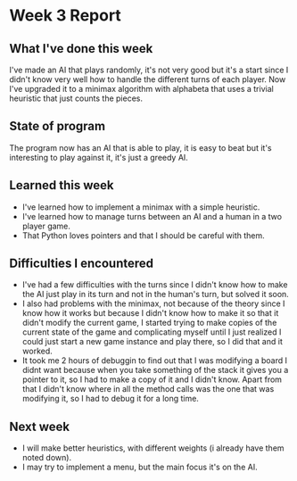 # Week 3 Report

## What I've done this week

I've made an AI that plays randomly, it's not very good but it's a start since I didn't know very well how to handle the different turns of each player.
Now I've upgraded it to a minimax algorithm with alphabeta that uses a trivial heuristic that just counts the pieces.

## State of program

The program now has an AI that is able to play, it is easy to beat but it's interesting to play against it, it's just a greedy AI.

## Learned this week

- I've learned how to implement a minimax with a simple heuristic.
- I've learned how to manage turns between an AI and a human in a two player game.
- That Python loves pointers and that I should be careful with them.

## Difficulties I encountered

- I've had a few difficulties with the turns since I didn't know how to make the AI just play in its turn and not in the human's turn, but solved it soon.
- I also had problems with the minimax, not because of the theory since I know how it works but because I didn't know how to make it so that it didn't modify the current game, I started trying to make copies of the current state of the game and complicating myself until I just realized I could just start a new game instance and play there, so I did that and it worked.
- It took me 2 hours of debuggin to find out that I was modifying a board I didnt want because when you take something of the stack it gives you a pointer to it, so I had to make a copy of it and I didn't know. Apart from that I didn't know where in all the method calls was the one that was modifying it, so I had to debug it for a long time.

## Next week

- I will make better heuristics, with different weights (i already have them noted down).
- I may try to implement a menu, but the main focus it's on the AI.
